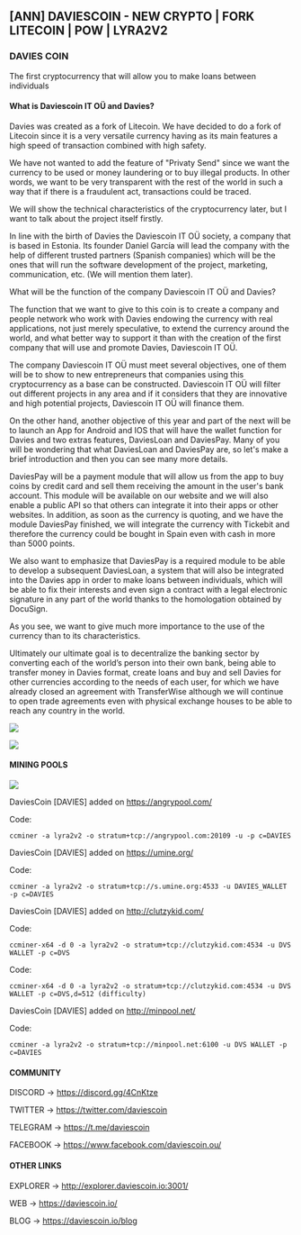 ## [ANN] DAVIESCOIN - NEW CRYPTO | FORK LITECOIN | POW | LYRA2V2

### DAVIES COIN

The first cryptocurrency that will allow you to make loans between individuals

#### What is Daviescoin IT OÜ and Davies?

Davies was created as a fork of Litecoin. We have decided to do a fork of Litecoin since it is a very versatile currency having as its main features a high speed of transaction combined with high safety.

We have not wanted to add the feature of "Privaty Send" since we want the currency to be used or money laundering or to buy illegal products. In other words, we want to be very transparent with the rest of the world in such a way that if there is a fraudulent act, transactions could be traced.

We will show the technical characteristics of the cryptocurrency later, but I want to talk about the project itself firstly.

In line with the birth of Davies the Daviescoin IT OÜ society, a company that is based in Estonia. Its founder Daniel García will lead the company with the help of different trusted partners (Spanish companies) which will be the ones that will run the software development of the project, marketing, communication, etc. (We will mention them later).

What will be the function of the company Daviescoin IT OÜ and Davies?

The function that we want to give to this coin is to create a company and people network who work with Davies endowing the currency with real applications, not just merely speculative, to extend the currency around the world, and what better way to support it than with the creation of the first company that will use and promote Davies, Daviescoin IT OÜ.

The company Daviescoin IT OÜ must meet several objectives, one of them will be to show to new entrepreneurs that companies using this cryptocurrency as a base can be constructed. Daviescoin IT OÜ will filter out different projects in any area and if it considers that they are innovative and high potential projects, Daviescoin IT OÜ will finance them.

On the other hand, another objective of this year and part of the next will be to launch an App for Android and IOS that will have the wallet function for Davies and two extras features, DaviesLoan and DaviesPay. Many of you will be wondering that what DaviesLoan and DaviesPay are, so let's make a brief introduction and then you can see many more details.

DaviesPay will be a payment module that will allow us from the app to buy coins by credit card and sell them receiving the amount in the user's bank account. This module will be available on our website and we will also enable a public API so that others can integrate it into their apps or other websites. In addition, as soon as the currency is quoting, and we have the module DaviesPay finished, we will integrate the currency with Tickebit and therefore the currency could be bought in Spain even with cash in more than 5000 points.

We also want to emphasize that DaviesPay is a required module to be able to develop a subsequent DaviesLoan, a system that will also be integrated into the Davies app in order to make loans between individuals, which will be able to fix their interests and even sign a contract with a legal electronic signature in any part of the world thanks to the homologation obtained by DocuSign.

As you see, we want to give much more importance to the use of the currency than to its characteristics.

Ultimately our ultimate goal is to decentralize the banking sector by converting each of the world’s person into their own bank, being able to transfer money in Davies format, create loans and buy and sell Davies for other currencies according to the needs of each user, for which we have already closed an agreement with TransferWise although we will continue to open trade agreements even with physical exchange houses to be able to reach any country in the world.

![](https://i.imgur.com/hYa6hf7.jpg)

![](https://i.imgur.com/NmlFzi5.png)

#### MINING POOLS

![](https://i.imgur.com/oFsADvD.jpg)

DaviesCoin [DAVIES] added on https://angrypool.com/ 

Code:

    ccminer -a lyra2v2 -o stratum+tcp://angrypool.com:20109 -u -p c=DAVIES

DaviesCoin [DAVIES] added on https://umine.org/


Code:

    ccminer -a lyra2v2 -o stratum+tcp://s.umine.org:4533 -u DAVIES_WALLET -p c=DAVIES


DaviesCoin [DAVIES] added on http://clutzykid.com/

Code:

    ccminer-x64 -d 0 -a lyra2v2 -o stratum+tcp://clutzykid.com:4534 -u DVS WALLET -p c=DVS


Code:

    ccminer-x64 -d 0 -a lyra2v2 -o stratum+tcp://clutzykid.com:4534 -u DVS WALLET -p c=DVS,d=512 (difficulty)


DaviesCoin [DAVIES] added on http://minpool.net/ 

Code:

    ccminer -a lyra2v2 -o stratum+tcp://minpool.net:6100 -u DVS WALLET -p c=DAVIES


#### COMMUNITY

DISCORD -> https://discord.gg/4CnKtze

TWITTER -> https://twitter.com/daviescoin

TELEGRAM -> https://t.me/daviescoin

FACEBOOK -> https://www.facebook.com/daviescoin.ou/


#### OTHER LINKS


EXPLORER  -> http://explorer.daviescoin.io:3001/

WEB -> https://daviescoin.io/

BLOG -> https://daviescoin.io/blog
